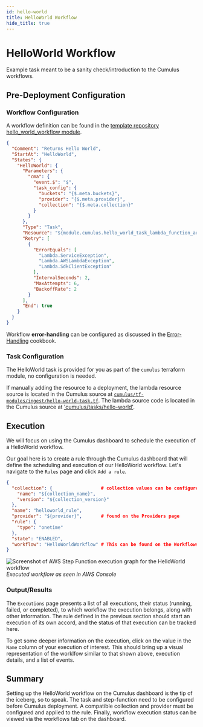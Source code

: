 ```yaml
---
id: hello-world
title: HelloWorld Workflow
hide_title: true
---
```


# HelloWorld Workflow

Example task meant to be a sanity check/introduction to the Cumulus workflows.

## Pre-Deployment Configuration

### Workflow Configuration

A workflow definition can be found in the [template repository hello_world_workflow module](https://github.com/nasa/cumulus-template-deploy/blob/master/cumulus-tf/hello_world_workflow.tf).

```json
{
  "Comment": "Returns Hello World",
  "StartAt": "HelloWorld",
  "States": {
    "HelloWorld": {
      "Parameters": {
        "cma": {
          "event.$": "$",
          "task_config": {
            "buckets": "{$.meta.buckets}",
            "provider": "{$.meta.provider}",
            "collection": "{$.meta.collection}"
          }
        }
      },
      "Type": "Task",
      "Resource": "${module.cumulus.hello_world_task_lambda_function_arn}",
      "Retry": [
        {
          "ErrorEquals": [
            "Lambda.ServiceException",
            "Lambda.AWSLambdaException",
            "Lambda.SdkClientException"
          ],
          "IntervalSeconds": 2,
          "MaxAttempts": 6,
          "BackoffRate": 2
        }
      ],
      "End": true
    }
  }
}
```


Workflow **error-handling** can be configured as discussed in the [Error-Handling](error-handling.md) cookbook.

### Task Configuration

The HelloWorld task is provided for you as part of the `cumulus` terraform module, no configuration is needed.

If manually adding the resource to a deployment, the lambda resource source is located in the Cumulus source at  [`cumulus/tf-modules/ingest/hello-world-task.tf`](https://github.com/nasa/cumulus/tf-modules/ingest/hello-world-task.tf).  The lambda source code is located in the Cumulus source at ['cumulus/tasks/hello-world'](https://github.com/nasa/cumulus/tasks/hello-world/).

## Execution

We will focus on using the Cumulus dashboard to schedule the execution of a HelloWorld workflow.

Our goal here is to create a rule through the Cumulus dashboard that will define the scheduling and execution of our HelloWorld workflow. Let's navigate to the `Rules` page and click `Add a rule`.

```json
{
  "collection": {                  # collection values can be configured and found on the Collections page
    "name": "${collection_name}",
    "version": "${collection_version}"
  },
  "name": "helloworld_rule",
  "provider": "${provider}",       # found on the Providers page
  "rule": {
    "type": "onetime"
  },
  "state": "ENABLED",
  "workflow": "HelloWorldWorkflow" # This can be found on the Workflows page
}
```

![Screenshot of AWS Step Function execution graph for the HelloWorld workflow](assets/hello_world_workflow.png)
*Executed workflow as seen in AWS Console*

### Output/Results

The `Executions` page presents a list of all executions, their status (running, failed, or completed), to which workflow the execution belongs, along with other information. The rule defined in the previous section should start an execution of its own accord, and the status of that execution can be tracked here.

To get some deeper information on the execution, click on the value in the `Name` column of your execution of interest. This should bring up a visual representation of the worklfow similar to that shown above, execution details, and a list of events.

## Summary

Setting up the HelloWorld workflow on the Cumulus dashboard is the tip of the iceberg, so to speak. The task and step-function need to be configured before Cumulus deployment. A compatible collection and provider must be configured and applied to the rule. Finally, workflow execution status can be viewed via the workflows tab on the dashboard.
